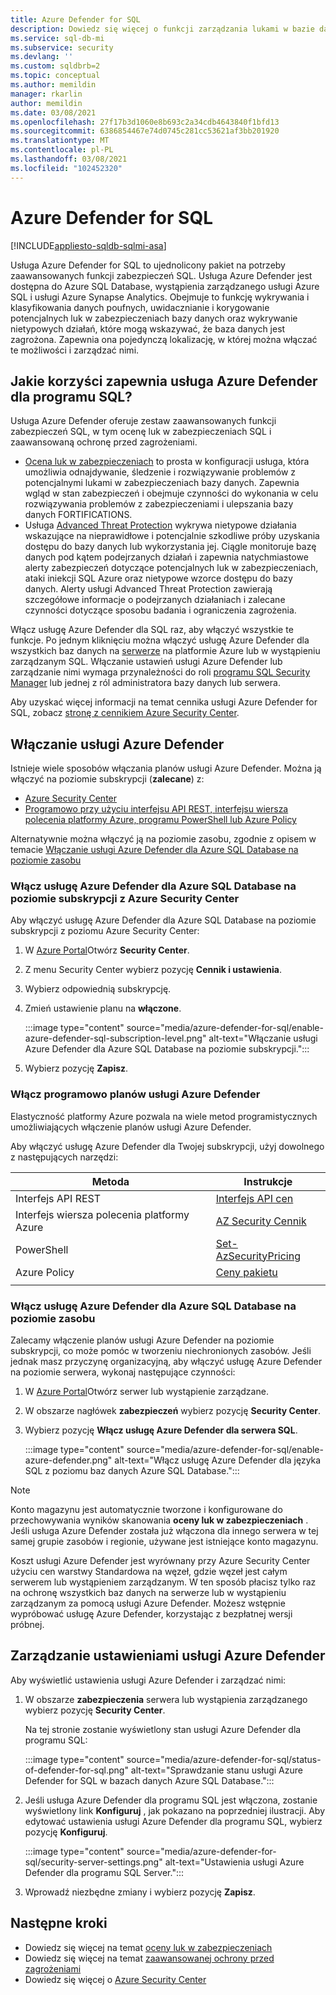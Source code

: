 ```yaml
---
title: Azure Defender for SQL
description: Dowiedz się więcej o funkcji zarządzania lukami w bazie danych i wykrywaniu nietypowych działań, które mogą wskazywać na zagrożenie dla bazy danych w Azure SQL Database, wystąpieniu zarządzanym Azure SQL lub Azure Synapse.
ms.service: sql-db-mi
ms.subservice: security
ms.devlang: ''
ms.custom: sqldbrb=2
ms.topic: conceptual
ms.author: memildin
manager: rkarlin
author: memildin
ms.date: 03/08/2021
ms.openlocfilehash: 27f17b3d1060e8b693c2a34cdb4643840f1bfd13
ms.sourcegitcommit: 6386854467e74d0745c281cc53621af3bb201920
ms.translationtype: MT
ms.contentlocale: pl-PL
ms.lasthandoff: 03/08/2021
ms.locfileid: "102452320"
---
```

# <a name="azure-defender-for-sql"></a>Azure Defender for SQL

[!INCLUDE[appliesto-sqldb-sqlmi-asa](../includes/appliesto-sqldb-sqlmi-asa.md)]

Usługa Azure Defender for SQL to ujednolicony pakiet na potrzeby zaawansowanych funkcji zabezpieczeń SQL. Usługa Azure Defender jest dostępna do Azure SQL Database, wystąpienia zarządzanego usługi Azure SQL i usługi Azure Synapse Analytics. Obejmuje to funkcję wykrywania i klasyfikowania danych poufnych, uwidacznianie i korygowanie potencjalnych luk w zabezpieczeniach bazy danych oraz wykrywanie nietypowych działań, które mogą wskazywać, że baza danych jest zagrożona. Zapewnia ona pojedynczą lokalizację, w której można włączać te możliwości i zarządzać nimi.

## <a name="what-are-the-benefits-of-azure-defender-for-sql"></a>Jakie korzyści zapewnia usługa Azure Defender dla programu SQL?

Usługa Azure Defender oferuje zestaw zaawansowanych funkcji zabezpieczeń SQL, w tym ocenę luk w zabezpieczeniach SQL i zaawansowaną ochronę przed zagrożeniami.
- [Ocena luk w zabezpieczeniach](sql-vulnerability-assessment.md) to prosta w konfiguracji usługa, która umożliwia odnajdywanie, śledzenie i rozwiązywanie problemów z potencjalnymi lukami w zabezpieczeniach bazy danych. Zapewnia wgląd w stan zabezpieczeń i obejmuje czynności do wykonania w celu rozwiązywania problemów z zabezpieczeniami i ulepszania bazy danych FORTIFICATIONS.
- Usługa [Advanced Threat Protection](threat-detection-overview.md) wykrywa nietypowe działania wskazujące na nieprawidłowe i potencjalnie szkodliwe próby uzyskania dostępu do bazy danych lub wykorzystania jej. Ciągle monitoruje bazę danych pod kątem podejrzanych działań i zapewnia natychmiastowe alerty zabezpieczeń dotyczące potencjalnych luk w zabezpieczeniach, ataki iniekcji SQL Azure oraz nietypowe wzorce dostępu do bazy danych. Alerty usługi Advanced Threat Protection zawierają szczegółowe informacje o podejrzanych działaniach i zalecane czynności dotyczące sposobu badania i ograniczenia zagrożenia.

Włącz usługę Azure Defender dla SQL raz, aby włączyć wszystkie te funkcje. Po jednym kliknięciu można włączyć usługę Azure Defender dla wszystkich baz danych na [serwerze](logical-servers.md) na platformie Azure lub w wystąpieniu zarządzanym SQL. Włączanie ustawień usługi Azure Defender lub zarządzanie nimi wymaga przynależności do roli [programu SQL Security Manager](../../role-based-access-control/built-in-roles.md#sql-security-manager) lub jednej z ról administratora bazy danych lub serwera.

Aby uzyskać więcej informacji na temat cennika usługi Azure Defender for SQL, zobacz [stronę z cennikiem Azure Security Center](https://azure.microsoft.com/pricing/details/security-center/).

## <a name="enable-azure-defender"></a>Włączanie usługi Azure Defender 
Istnieje wiele sposobów włączania planów usługi Azure Defender. Można ją włączyć na poziomie subskrypcji (**zalecane**) z:

- [Azure Security Center](#enable-azure-defender-for-azure-sql-database-at-the-subscription-level-from-azure-security-center)
- [Programowo przy użyciu interfejsu API REST, interfejsu wiersza polecenia platformy Azure, programu PowerShell lub Azure Policy](#enable-azure-defender-plans-programatically)

Alternatywnie można włączyć ją na poziomie zasobu, zgodnie z opisem w temacie [Włączanie usługi Azure Defender dla Azure SQL Database na poziomie zasobu](#enable-azure-defender-for-azure-sql-database-at-the-resource-level)

### <a name="enable-azure-defender-for-azure-sql-database-at-the-subscription-level-from-azure-security-center"></a>Włącz usługę Azure Defender dla Azure SQL Database na poziomie subskrypcji z Azure Security Center
Aby włączyć usługę Azure Defender dla Azure SQL Database na poziomie subskrypcji z poziomu Azure Security Center:

1. W [Azure Portal](https://portal.azure.com)Otwórz **Security Center**.
1. Z menu Security Center wybierz pozycję **Cennik i ustawienia**.
1. Wybierz odpowiednią subskrypcję.
1. Zmień ustawienie planu na **włączone**.

    :::image type="content" source="media/azure-defender-for-sql/enable-azure-defender-sql-subscription-level.png" alt-text="Włączanie usługi Azure Defender dla Azure SQL Database na poziomie subskrypcji.":::

1. Wybierz pozycję **Zapisz**.


### <a name="enable-azure-defender-plans-programatically"></a>Włącz programowo planów usługi Azure Defender 

Elastyczność platformy Azure pozwala na wiele metod programistycznych umożliwiających włączenie planów usługi Azure Defender. 

Aby włączyć usługę Azure Defender dla Twojej subskrypcji, użyj dowolnego z następujących narzędzi: 

| Metoda       | Instrukcje                                                                                                                                       |
|--------------|----------------------------------------------------------------------------------------------------------------------------------------------------|
| Interfejs API REST     | [Interfejs API cen](/rest/api/securitycenter/pricings)                                                                                                  |
| Interfejs wiersza polecenia platformy Azure    | [AZ Security Cennik](/cli/azure/security/pricing)                                                                                                 |
| PowerShell   | [Set-AzSecurityPricing](/powershell/module/az.security/set-azsecuritypricing)                                                                      |
| Azure Policy | [Ceny pakietu](https://github.com/Azure/Azure-Security-Center/blob/master/Pricing%20%26%20Settings/ARM%20Templates/Set-ASC-Bundle-Pricing.json) |
|              |                                                                                                                                                    |

### <a name="enable-azure-defender-for-azure-sql-database-at-the-resource-level"></a>Włącz usługę Azure Defender dla Azure SQL Database na poziomie zasobu

Zalecamy włączenie planów usługi Azure Defender na poziomie subskrypcji, co może pomóc w tworzeniu niechronionych zasobów. Jeśli jednak masz przyczynę organizacyjną, aby włączyć usługę Azure Defender na poziomie serwera, wykonaj następujące czynności:

1. W [Azure Portal](https://portal.azure.com)Otwórz serwer lub wystąpienie zarządzane.
1. W obszarze nagłówek **zabezpieczeń** wybierz pozycję **Security Center**.
1. Wybierz pozycję **Włącz usługę Azure Defender dla serwera SQL**.

    :::image type="content" source="media/azure-defender-for-sql/enable-azure-defender.png" alt-text="Włącz usługę Azure Defender dla języka SQL z poziomu baz danych Azure SQL Database.":::

> [!NOTE]
> Konto magazynu jest automatycznie tworzone i konfigurowane do przechowywania wyników skanowania **oceny luk w zabezpieczeniach** . Jeśli usługa Azure Defender została już włączona dla innego serwera w tej samej grupie zasobów i regionie, używane jest istniejące konto magazynu.
>
> Koszt usługi Azure Defender jest wyrównany przy Azure Security Center użyciu cen warstwy Standardowa na węzeł, gdzie węzeł jest całym serwerem lub wystąpieniem zarządzanym. W ten sposób płacisz tylko raz na ochronę wszystkich baz danych na serwerze lub w wystąpieniu zarządzanym za pomocą usługi Azure Defender. Możesz wstępnie wypróbować usługę Azure Defender, korzystając z bezpłatnej wersji próbnej.


## <a name="manage-azure-defender-settings"></a>Zarządzanie ustawieniami usługi Azure Defender

Aby wyświetlić ustawienia usługi Azure Defender i zarządzać nimi:

1. W obszarze **zabezpieczenia** serwera lub wystąpienia zarządzanego wybierz pozycję **Security Center**.

    Na tej stronie zostanie wyświetlony stan usługi Azure Defender dla programu SQL:

    :::image type="content" source="media/azure-defender-for-sql/status-of-defender-for-sql.png" alt-text="Sprawdzanie stanu usługi Azure Defender for SQL w bazach danych Azure SQL Database.":::

1. Jeśli usługa Azure Defender dla programu SQL jest włączona, zostanie wyświetlony link **Konfiguruj** , jak pokazano na poprzedniej ilustracji. Aby edytować ustawienia usługi Azure Defender dla programu SQL, wybierz pozycję **Konfiguruj**.

    :::image type="content" source="media/azure-defender-for-sql/security-server-settings.png" alt-text="Ustawienia usługi Azure Defender dla programu SQL Server.":::

1. Wprowadź niezbędne zmiany i wybierz pozycję **Zapisz**.


## <a name="next-steps"></a>Następne kroki

- Dowiedz się więcej na temat [oceny luk w zabezpieczeniach](sql-vulnerability-assessment.md)
- Dowiedz się więcej na temat [zaawansowanej ochrony przed zagrożeniami](threat-detection-configure.md)
- Dowiedz się więcej o [Azure Security Center](../../security-center/security-center-introduction.md)